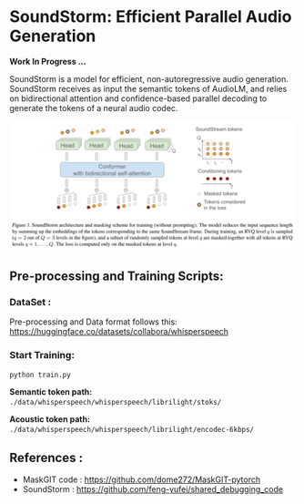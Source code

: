 # SoundStorm: Efficient Parallel Audio Generation 

**Work In Progress ...**

SoundStorm is a model for efficient, non-autoregressive audio generation. SoundStorm receives as input the semantic tokens of
AudioLM, and relies on bidirectional attention and confidence-based parallel decoding to generate the tokens of a neural audio codec.

![](arch.png)

## Pre-processing and Training Scripts:

### DataSet :

Pre-processing and Data format follows this: https://huggingface.co/datasets/collabora/whisperspeech



### Start Training:
```
python train.py
```
**Semantic token path:** `./data/whisperspeech/whisperspeech/librilight/stoks/`

**Acoustic token path:** `./data/whisperspeech/whisperspeech/librilight/encodec-6kbps/`






## References :

* MaskGIT code : https://github.com/dome272/MaskGIT-pytorch
* SoundStorm : https://github.com/feng-yufei/shared_debugging_code

